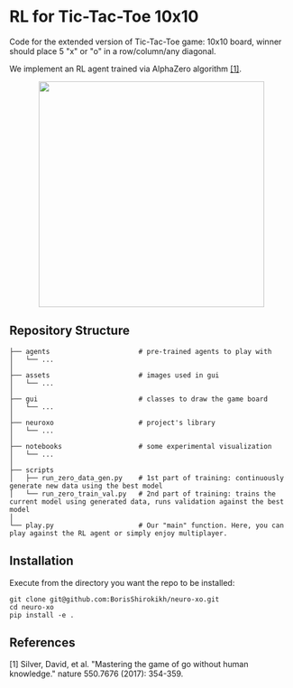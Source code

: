 # RL for Tic-Tac-Toe 10x10

Code for the extended version of Tic-Tac-Toe game:
10x10 board, winner should place 5 "x" or "o" in a row/column/any diagonal.

We implement an RL agent trained via AlphaZero algorithm [[1]](#1).

<div align="center">
<img src="https://user-images.githubusercontent.com/9141666/202870740-6a9181f8-e1bb-48af-9d8b-2f1fb21c6997.gif" width="400">
</div>


## Repository Structure
```
├── agents                      # pre-trained agents to play with
│   └── ...
│
├── assets                      # images used in gui
│   └── ...
│
├── gui                         # classes to draw the game board
│   └── ...
│
├── neuroxo                     # project's library
│   └── ...
│
├── notebooks                   # some experimental visualization
│   └── ...
│
├── scripts
│   ├── run_zero_data_gen.py    # 1st part of training: continuously generate new data using the best model
│   └── run_zero_train_val.py   # 2nd part of training: trains the current model using generated data, runs validation against the best model
│
└── play.py                     # Our "main" function. Here, you can play against the RL agent or simply enjoy multiplayer.
```


## Installation
Execute from the directory you want the repo to be installed:

```
git clone git@github.com:BorisShirokikh/neuro-xo.git
cd neuro-xo
pip install -e .
```


## References
<a id="1">[1]</a> Silver, David, et al. "Mastering the game of go without human knowledge." nature 550.7676 (2017): 354-359.
